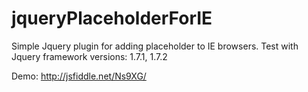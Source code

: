 jqueryPlaceholderForIE
======================

Simple Jquery plugin for adding placeholder to IE browsers.
Test with Jquery framework versions: 1.7.1, 1.7.2

Demo: http://jsfiddle.net/Ns9XG/